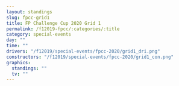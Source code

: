 ```yaml
---
layout: standings
slug: fpcc-grid1
title: FP Challenge Cup 2020 Grid 1
permalink: /f12019-fpcc/:categories/:title
category: special-events
day: ""
time: ""
drivers: "/f12019/special-events/fpcc-2020/grid1_dri.png"
constructors: "/f12019/special-events/fpcc-2020/grid1_con.png"
graphics:
  standings: ""
  tv: ""
---
```

